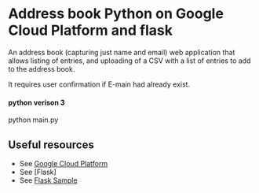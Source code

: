 # Address book Python on Google Cloud Platform and flask


An address book (capturing just name and email) web application that allows listing of entries, and uploading of a CSV with a list of entries
to add to the address book.

It requires user confirmation if E-main had already exist.

#### python verison 3
python main.py

## Useful resources

* See [Google Cloud Platform](https://github.com/GoogleCloudPlatform/getting-started-python)
* See [Flask][](http://flask.pocoo.org)
* See [Flask Sample](https://github.com/tanrax/flask-contacts)